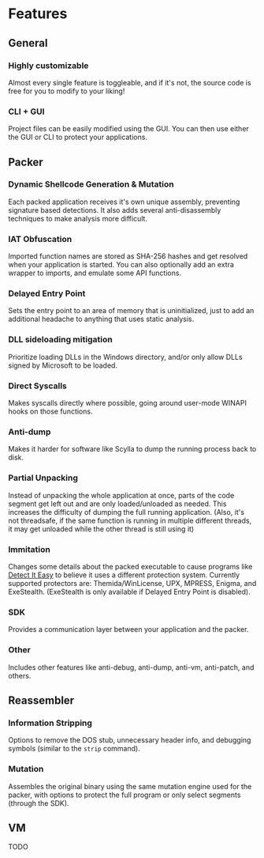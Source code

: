 # Features

## General

### Highly customizable

Almost every single feature is toggleable, and if it's not, the source code is free for you to modify to your liking!

### CLI + GUI

Project files can be easily modified using the GUI. You can then use either the GUI or CLI to protect your applications.


## Packer

### Dynamic Shellcode Generation & Mutation

Each packed application receives it's own unique assembly, preventing signature based detections. It also adds several anti-disassembly techniques to make analysis more difficult.

### IAT Obfuscation

Imported function names are stored as SHA-256 hashes and get resolved when your application is started. You can also optionally add an extra wrapper to imports, and emulate some API functions.

### Delayed Entry Point

Sets the entry point to an area of memory that is uninitialized, just to add an additional headache to anything that uses static analysis.

### DLL sideloading mitigation

Prioritize loading DLLs in the Windows directory, and/or only allow DLLs signed by Microsoft to be loaded.

### Direct Syscalls

Makes syscalls directly where possible, going around user-mode WINAPI hooks on those functions.

### Anti-dump

Makes it harder for software like Scylla to dump the running process back to disk.

### Partial Unpacking

Instead of unpacking the whole application at once, parts of the code segment get left out and are only loaded/unloaded as needed. This increases the difficulty of dumping the full running application. (Also, it's not threadsafe, if the same function is running in multiple different threads, it may get unloaded while the other thread is still using it)

### Immitation

Changes some details about the packed executable to cause programs like [Detect It Easy](https://github.com/horsicq/Detect-It-Easy) to believe it uses a different protection system. Currently supported protectors are: Themida/WinLicense, UPX, MPRESS, Enigma, and ExeStealth. (ExeStealth is only available if Delayed Entry Point is disabled).

### SDK

Provides a communication layer between your application and the packer.

### Other

Includes other features like anti-debug, anti-dump, anti-vm, anti-patch, and others.


## Reassembler

### Information Stripping

Options to remove the DOS stub, unnecessary header info, and debugging symbols (similar to the `strip` command).

### Mutation

Assembles the original binary using the same mutation engine used for the packer, with options to protect the full program or only select segments (through the SDK).

## VM

TODO